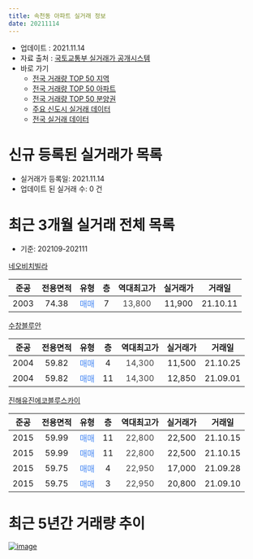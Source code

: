 ```yaml
---
title: 속천동 아파트 실거래 정보
date: 20211114
---
```


* 업데이트 : 2021.11.14
* 자료 출처 : [국토교통부 실거래가 공개시스템](http://rt.molit.go.kr)
* 바로 가기
    * [전국 거래량 TOP 50 지역](https://apt-info.github.io/apt-trade-info/tr)
    * [전국 거래량 TOP 50 아파트](https://apt-info.github.io/apt-trade-info/ta)
    * [전국 거래량 TOP 50 분양권](https://apt-info.github.io/apt-trade-info/tb)
    * [주요 신도시 실거래 데이터](https://apt-info.github.io/apt-trade-info/newtown)
    * [전국 실거래 데이터](https://apt-info.github.io/apt-trade-info/all)



<script async src="https://pagead2.googlesyndication.com/pagead/js/adsbygoogle.js"></script>
<!-- 기본광고 -->
<ins class="adsbygoogle"
     style="display:block"
     data-ad-client="ca-pub-1142216861245946"
     data-ad-slot="4805727019"
     data-ad-format="auto"
     data-full-width-responsive="true"></ins>
<script>
     (adsbygoogle = window.adsbygoogle || []).push({});
</script>


# 신규 등록된 실거래가 목록

* 실거래가 등록일: 2021.11.14
* 업데이트 된 실거래 수: 0 건




<script async src="https://pagead2.googlesyndication.com/pagead/js/adsbygoogle.js"></script>
<!-- 기본광고 -->
<ins class="adsbygoogle"
     style="display:block"
     data-ad-client="ca-pub-1142216861245946"
     data-ad-slot="4805727019"
     data-ad-format="auto"
     data-full-width-responsive="true"></ins>
<script>
     (adsbygoogle = window.adsbygoogle || []).push({});
</script>


# 최근 3개월 실거래 전체 목록
* 기준: 202109-202111


[네오비치빌라](https://search.naver.com/search.naver?query=%EB%84%A4%EC%98%A4%EB%B9%84%EC%B9%98%EB%B9%8C%EB%9D%BC)

|준공|전용면적|유형|층|역대최고가|실거래가|거래일|
|:---:|:---:|:---:|:---:|:---:|:---:|:---:|
|2003|74.38|<span style="color:#4285F3">매매</span>|7|<span style="color:#444444">13,800</span>|11,900|21.10.11|

[수창블루안](https://search.naver.com/search.naver?query=%EC%88%98%EC%B0%BD%EB%B8%94%EB%A3%A8%EC%95%88)

|준공|전용면적|유형|층|역대최고가|실거래가|거래일|
|:---:|:---:|:---:|:---:|:---:|:---:|:---:|
|2004|59.82|<span style="color:#4285F3">매매</span>|4|<span style="color:#444444">14,300</span>|11,500|21.10.25|
|2004|59.82|<span style="color:#4285F3">매매</span>|11|<span style="color:#444444">14,300</span>|12,850|21.09.01|

[진해유진에코블루스카이](https://search.naver.com/search.naver?query=%EC%A7%84%ED%95%B4%EC%9C%A0%EC%A7%84%EC%97%90%EC%BD%94%EB%B8%94%EB%A3%A8%EC%8A%A4%EC%B9%B4%EC%9D%B4)

|준공|전용면적|유형|층|역대최고가|실거래가|거래일|
|:---:|:---:|:---:|:---:|:---:|:---:|:---:|
|2015|59.99|<span style="color:#4285F3">매매</span>|11|<span style="color:#444444">22,800</span>|22,500|21.10.15|
|2015|59.99|<span style="color:#4285F3">매매</span>|11|<span style="color:#444444">22,800</span>|22,500|21.10.15|
|2015|59.75|<span style="color:#4285F3">매매</span>|4|<span style="color:#444444">22,950</span>|17,000|21.09.28|
|2015|59.75|<span style="color:#4285F3">매매</span>|3|<span style="color:#444444">22,950</span>|20,800|21.09.10|



<script async src="https://pagead2.googlesyndication.com/pagead/js/adsbygoogle.js"></script>
<!-- 기본광고 -->
<ins class="adsbygoogle"
     style="display:block"
     data-ad-client="ca-pub-1142216861245946"
     data-ad-slot="4805727019"
     data-ad-format="auto"
     data-full-width-responsive="true"></ins>
<script>
     (adsbygoogle = window.adsbygoogle || []).push({});
</script>


# 최근 5년간 거래량 추이


<div style="width:100%;">
    <canvas id="deal_progress" height="200"></canvas>
</div>

<script>
new Chart(document.getElementById("deal_progress"), {
    type: 'line',
    data: {
        labels: ['16.01','16.02','16.03','16.04','16.08','16.09','16.10','16.11','16.12','17.03','17.04','17.05','17.06','17.07','17.08','17.09','17.10','17.12','18.01','18.02','18.03','18.04','18.06','18.07','18.08','18.09','18.11','18.12','19.01','19.02','19.03','19.04','19.05','19.06','19.07','19.08','19.09','19.10','19.11','19.12','20.01','20.02','20.03','20.05','20.06','20.07','20.08','20.09','20.10','20.11','20.12','21.01','21.02','21.03','21.04','21.05','21.06','21.07','21.08','21.09','21.10'],
        datasets: [{
            label: '매매/분양권',
            data: [4,1,4,1,4,2,2,1,3,7,0,1,0,4,3,0,2,0,4,1,1,1,1,0,0,1,0,1,0,1,0,1,0,2,1,0,1,2,2,3,3,1,0,2,2,1,1,1,2,4,3,1,6,4,3,6,3,5,1,3,4],
            borderColor: "rgba(66, 133, 243, 1)",
            backgroundColor: "rgba(66, 133, 243, 0.05)",
            borderWidth: 1,
            pointRadius: 0,
            fill: false,
            lineTension: 0
        },{
            label: '전/월세',
            data: [0,2,0,1,2,0,1,0,1,3,2,2,2,1,1,2,2,1,1,2,1,2,1,2,3,0,1,0,2,2,1,3,3,2,3,2,0,0,2,2,1,1,2,0,2,0,1,0,1,1,1,0,1,1,2,0,1,0,0,0,0],
            borderColor: "rgba(255, 90, 0, 1)",
            backgroundColor: "rgba(255, 90, 0, 0.05)",
            borderWidth: 1,
            pointRadius: 0,
            fill: false,
            lineTension: 0
        },{
            label: '합계',
            data: [4,3,4,2,6,2,3,1,4,10,2,3,2,5,4,2,4,1,5,3,2,3,2,2,3,1,1,1,2,3,1,4,3,4,4,2,1,2,4,5,4,2,2,2,4,1,2,1,3,5,4,1,7,5,5,6,4,5,1,3,4],
            borderColor: "rgba(0, 0, 0, 1)",
            backgroundColor: "rgba(0, 0, 0, 0.03)",
            borderWidth: 0.1,
            pointRadius: 0,
            fill: true,
            lineTension: 0
        }
        ]
    },
    options: {
        responsive: true,
        title: {
            display: false
        },
        tooltips: {
            mode: 'index',
            intersect: false
        },
        hover: {
            mode: 'nearest',
            intersect: true
        },
        scales: {
            xAxes: [{
                display: true,
                scaleLabel: {
                    display: true,
                    labelString: '년/월'
                }
            }],
            yAxes: [{
                display: true,
                ticks: {
                    suggestedMin: 0,
                },
                scaleLabel: {
                    display: true,
                    labelString: '실거래 수'
                }
            }]
        }
    }
});

</script>


[![image](https://apt-info.github.io/images/2020-01-03-apt-trade-info/1024x500.png)](https://play.google.com/store/apps/details?id=com.aptinfo.apttradeinfo)


